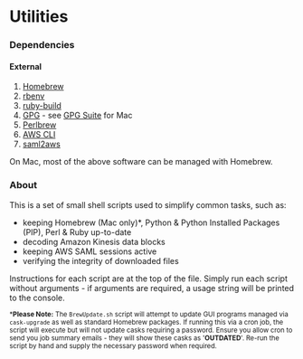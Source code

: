 # Utilities

### Dependencies
#### External
1. [Homebrew](https://brew.sh/)
2. [rbenv](https://github.com/rbenv/rbenv)
3. [ruby-build](https://github.com/rbenv/ruby-build)
4. [GPG](https://www.gnupg.org/) - see [GPG Suite](https://gpgtools.org/) for Mac
5. [Perlbrew](https://perlbrew.pl/)
6. [AWS CLI](https://docs.aws.amazon.com/cli/latest/userguide/cli-install-macos.html)
7. [saml2aws](https://github.com/Versent/saml2aws)

On Mac, most of the above software can be managed with Homebrew.

### About
This is a set of small shell scripts used to simplify common tasks, such as:
- keeping Homebrew (Mac only)*, Python & Python Installed Packages (PIP), Perl &
  Ruby up-to-date
- decoding Amazon Kinesis data blocks
- keeping AWS SAML sessions active
- verifying the integrity of downloaded files

Instructions for each script are at the top of the file.  Simply run each script
without arguments - if arguments are required, a usage string will be printed to
the console.

<sup>*__Please Note:__  The `BrewUpdate.sh` script will attempt to update GUI
programs managed via `cask-upgrade` as well as standard Homebrew packages.  If
running this via a cron job, the script will execute but will not update casks
requiring a password.  Ensure you allow cron to send you job summary emails -
they will show these casks as '__OUTDATED__'.  Re-run the script by hand and
supply the necessary password when required.</sup>
